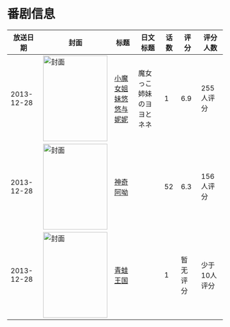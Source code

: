 # 番剧信息

|放送日期|封面|标题|日文标题|话数|评分|评分人数|
|---|---|---|---|---|---|---|
|2013-12-28|<img src="//lain.bgm.tv/pic/cover/c/cd/ce/58646_JBEZa.jpg" alt="封面" style="width:150px;height:200px;object-fit:cover;">|[小魔女姐妹悠悠与妮妮](https://bangumi.tv/subject/58646)|魔女っこ姉妹のヨヨとネネ|1|6.9|255人评分|
|2013-12-28|<img src="//lain.bgm.tv/pic/cover/c/db/e8/92110_p8kZ1.jpg" alt="封面" style="width:150px;height:200px;object-fit:cover;">|[神奇阿呦](https://bangumi.tv/subject/92110)||52|6.3|156人评分|
|2013-12-28|<img src="//lain.bgm.tv/pic/cover/c/d2/90/164074_mLUMJ.jpg" alt="封面" style="width:150px;height:200px;object-fit:cover;">|[青蛙王国](https://bangumi.tv/subject/164074)||1|暂无评分|少于10人评分|

